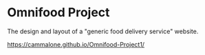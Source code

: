 # Omnifood Project
The design and layout of a "generic food delivery service" website. 

https://cammalone.github.io/Omnifood-Project1/
